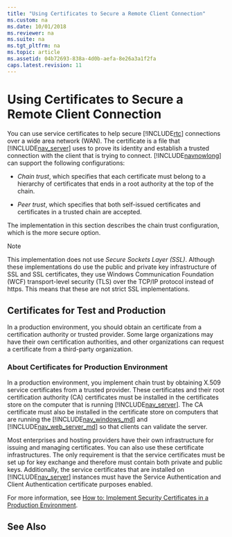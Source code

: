 ```yaml
---
title: "Using Certificates to Secure a Remote Client Connection"
ms.custom: na
ms.date: 10/01/2018
ms.reviewer: na
ms.suite: na
ms.tgt_pltfrm: na
ms.topic: article
ms.assetid: 04b72693-838a-4d0b-aefa-8e26a3a1f2fa
caps.latest.revision: 11
---
```

# Using Certificates to Secure a Remote Client Connection
You can use service certificates to help secure [!INCLUDE[rtc](../developer/includes/rtc_md.md)] connections over a wide area network \(WAN\). The certificate is a file that [!INCLUDE[nav_server](../developer/includes/nav_server_md.md)] uses to prove its identity and establish a trusted connection with the client that is trying to connect. [!INCLUDE[navnowlong](../developer/includes/navnowlong_md.md)] can support the following configurations:  
  
-   *Chain trust*, which specifies that each certificate must belong to a hierarchy of certificates that ends in a root authority at the top of the chain.  
  
-   *Peer trust*, which specifies that both self-issued certificates and certificates in a trusted chain are accepted.  
  
 The implementation in this section describes the chain trust configuration, which is the more secure option.  
  
> [!NOTE]  
>  This implementation does not use *Secure Sockets Layer \(SSL\)*. Although these implementations do use the public and private key infrastructure of SSL and SSL certificates, they use Windows Communication Foundation \(WCF\) transport-level security \(TLS\) over the TCP/IP protocol instead of https. This means that these are not strict SSL implementations.  
  
## Certificates for Test and Production  
 In a production environment, you should obtain an certificate from a certification authority or trusted provider. Some large organizations may have their own certification authorities, and other organizations can request a certificate from a third-party organization.  
  
###  <a name="AboutProdCerts"></a> About Certificates for Production Environment  
 In a production environment, you implement chain trust by obtaining X.509 service certificates from a trusted provider. These certificates and their root certification authority \(CA\) certificates must be installed in the certificates store on the computer that is running [!INCLUDE[nav_server](../developer/includes/nav_server_md.md)]. The CA certificate must also be installed in the certificate store on computers that are running the [!INCLUDE[nav_windows_md](../developer/includes/nav_windows_md.md)] and [!INCLUDE[nav_web_server_md](../developer/includes/nav_web_server_md.md)] so that clients can validate the server.  
  
 Most enterprises and hosting providers have their own infrastructure for issuing and managing certificates. You can also use these certificate infrastructures. The only requirement is that the service certificates must be set up for key exchange and therefore must contain both private and public keys. Additionally, the service certificates that are installed on [!INCLUDE[nav_server](../developer/includes/nav_server_md.md)] instances must have the Service Authentication and Client Authentication certificate purposes enabled.  
  
 For more information, see [How to: Implement Security Certificates in a Production Environment](How-to--Implement-Security-Certificates-in-a-Production-Environment.md).  
  
## See Also  

